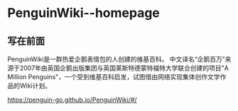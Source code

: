 # PenguinWiki--homepage
## 写在前面
PenguinWiki是一群热爱企鹅表情包的人创建的维基百科。
中文译名“企鹅百万”来源于2007年由英国企鹅出版集团与英国莱斯特德蒙特福特大学联合创建的项目"A Million Penguins"，一个受到维基百科启发，试图借由网络实现集体创作文学作品的Wiki计划。

https://penguin-go.github.io/PenguinWiki/#/


